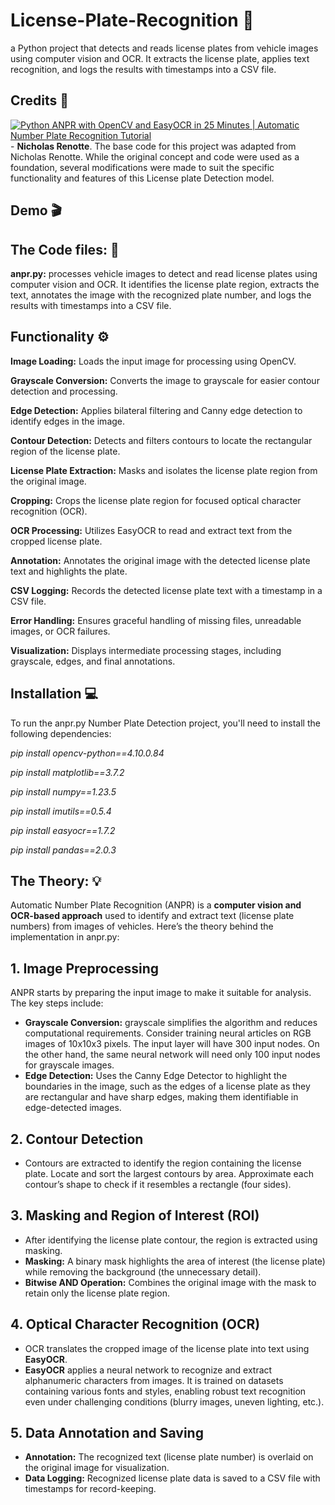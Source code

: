 # License-Plate-Recognition 🪪
a Python project that detects and reads license plates from vehicle images using computer vision and OCR. It extracts the license plate, applies text recognition, and logs the results with timestamps into a CSV file.

## Credits 🤖
[![Python ANPR with OpenCV and EasyOCR in 25 Minutes | Automatic Number Plate Recognition Tutorial](https://img.youtube.com/vi/NApYP_5wlKY&t=423s.jpg)](https://www.youtube.com/watch?v=NApYP_5wlKY&t=423s) - 
**Nicholas Renotte**.
The base code for this project was adapted from Nicholas Renotte. While the original concept and code were used as a foundation, several modifications were made to suit the specific functionality and features of this License plate Detection model.

## Demo 🎬

## The Code files: 📄
**anpr.py:** processes vehicle images to detect and read license plates using computer vision and OCR. It identifies the license plate region, extracts the text, annotates the image with the recognized plate number, and logs the results with timestamps into a CSV file.

## Functionality ⚙️

**Image Loading:** Loads the input image for processing using OpenCV.

**Grayscale Conversion:** Converts the image to grayscale for easier contour detection and processing.

**Edge Detection:** Applies bilateral filtering and Canny edge detection to identify edges in the image.

**Contour Detection:** Detects and filters contours to locate the rectangular region of the license plate.

**License Plate Extraction:** Masks and isolates the license plate region from the original image.

**Cropping:** Crops the license plate region for focused optical character recognition (OCR).

**OCR Processing:** Utilizes EasyOCR to read and extract text from the cropped license plate.

**Annotation:** Annotates the original image with the detected license plate text and highlights the plate.

**CSV Logging:** Records the detected license plate text with a timestamp in a CSV file.

**Error Handling:** Ensures graceful handling of missing files, unreadable images, or OCR failures.

**Visualization:** Displays intermediate processing stages, including grayscale, edges, and final annotations.

## Installation 💻
To run the anpr.py Number Plate Detection project, you'll need to install the following dependencies:

*pip install opencv-python==4.10.0.84*

*pip install matplotlib==3.7.2*

*pip install numpy==1.23.5*  

*pip install imutils==0.5.4*  

*pip install easyocr==1.7.2*  

*pip install pandas==2.0.3*  

## The Theory: 💡
Automatic Number Plate Recognition (ANPR) is a **computer vision and OCR-based approach** used to identify and extract text (license plate numbers) from images of vehicles. Here’s the theory behind the implementation in anpr.py:

## 1. Image Preprocessing
ANPR starts by preparing the input image to make it suitable for analysis. The key steps include:
  - **Grayscale Conversion:** grayscale simplifies the algorithm and reduces computational requirements. Consider training neural articles on RGB images of 10x10x3 pixels. The input layer will have 300 input nodes. On the other hand, the same neural network will need only 100 input nodes for grayscale images.
  - **Edge Detection:** Uses the Canny Edge Detector to highlight the boundaries in the image, such as the edges of a license plate as they are rectangular and have sharp edges, making them identifiable in edge-detected images.

## 2. Contour Detection
  - Contours are extracted to identify the region containing the license plate. Locate and sort the largest contours by area. Approximate each contour’s shape to check if it resembles a rectangle (four sides).

## 3. Masking and Region of Interest (ROI)
  - After identifying the license plate contour, the region is extracted using masking.
  - **Masking:** A binary mask highlights the area of interest (the license plate) while removing the background (the unnecessary detail).
  - **Bitwise AND Operation:** Combines the original image with the mask to retain only the license plate region.

## 4. Optical Character Recognition (OCR)
  - OCR translates the cropped image of the license plate into text using **EasyOCR**.
  - **EasyOCR** applies a neural network to recognize and extract alphanumeric characters from images. It is trained on datasets containing various fonts and styles, enabling robust text recognition even under challenging conditions (blurry images, uneven lighting, etc.).

## 5. Data Annotation and Saving
  - **Annotation:** The recognized text (license plate number) is overlaid on the original image for visualization.
  - **Data Logging:** Recognized license plate data is saved to a CSV file with timestamps for record-keeping.
